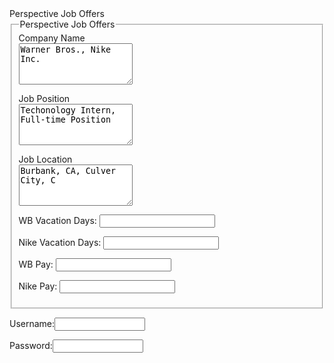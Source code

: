 <html>
    <head>Perspective Job Offers</head>
    <body> 
    <fieldset>
        <legend>Perspective Job Offers</legend>
        <Label>Company Name</Label>
    <form 
    action="http://example.com/join.php"
    method="get">
        <textarea name="comments"
        cols="20" rows="4">Warner Bros., Nike Inc.</textarea>
        </form>
          <label>Job Position</label>
        <form>
        <textarea name="comments"
        cols="20" rows="4">Techonology Intern, Full-time Position</textarea>
        </form>
        <label>Job Location</label>
        <form>
        <textarea name="comments"
        cols="20" rows="4">Burbank, CA, Culver City, C</textarea>
        </form>
        <form>
        <label for="number">WB Vacation Days:</label>
        <input type="number" name="Vacation" id="number"/>
    </form>
    <form>
        <label for="number">Nike Vacation Days:</label>
        <input type="number" name="Vacation" id="number"/>
    </form>
 <form>
        <label for="dollar">WB Pay:</label>
        <input type="dollar" name="Vacation" id="dollar"/>
    </form>   
    <form>
        <label for="dollar">Nike Pay:</label>
        <input type="dollar" name="Vacation" id="dollar"/>
    </fieldset>
     <form action="http://eg.com/add.php">
     <p>Username:<input type="text" name="username" size="15" maxlength="30" />
     </p>
     <p>Password:<input type="password" name="password" size="15" maxlength="30" />
     </p>
     <input type="hidden" name="bookmark"  value="lyrics" />
     </form>
    </body>
</html>
